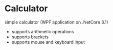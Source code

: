 # Calculator

simple calculator (WPF application on .NetCore 3.1)

* supports arithmetic operations
* supports brackets
* supports mouse and keyboard input
